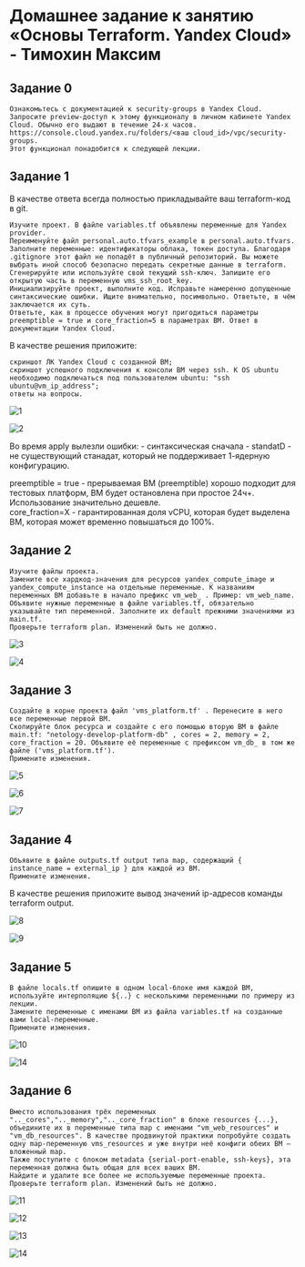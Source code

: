 # Домашнее задание к занятию «Основы Terraform. Yandex Cloud» - Тимохин Максим

## Задание 0

    Ознакомьтесь с документацией к security-groups в Yandex Cloud.
    Запросите preview-доступ к этому функционалу в личном кабинете Yandex Cloud. Обычно его выдают в течение 24-х часов. https://console.cloud.yandex.ru/folders/<ваш cloud_id>/vpc/security-groups.
    Этот функционал понадобится к следующей лекции.

## Задание 1

В качестве ответа всегда полностью прикладывайте ваш terraform-код в git.

    Изучите проект. В файле variables.tf объявлены переменные для Yandex provider.
    Переименуйте файл personal.auto.tfvars_example в personal.auto.tfvars. Заполните переменные: идентификаторы облака, токен доступа. Благодаря .gitignore этот файл не попадёт в публичный репозиторий. Вы можете выбрать иной способ безопасно передать секретные данные в terraform.
    Сгенерируйте или используйте свой текущий ssh-ключ. Запишите его открытую часть в переменную vms_ssh_root_key.
    Инициализируйте проект, выполните код. Исправьте намеренно допущенные синтаксические ошибки. Ищите внимательно, посимвольно. Ответьте, в чём заключается их суть.
    Ответьте, как в процессе обучения могут пригодиться параметры preemptible = true и core_fraction=5 в параметрах ВМ. Ответ в документации Yandex Cloud.

В качестве решения приложите:

    скриншот ЛК Yandex Cloud с созданной ВМ;
    скриншот успешного подключения к консоли ВМ через ssh. К OS ubuntu необходимо подключаться под пользователем ubuntu: "ssh ubuntu@vm_ip_address";
    ответы на вопросы.

![1](https://github.com/MrAgrippa/06-db/blob/main/img/07-02/1.JPG)

![2](https://github.com/MrAgrippa/06-db/blob/main/img/07-02/2.JPG)

Во время apply вылезли ошибки: 
    - синтаксическая сначала - standatD
    - не существующий станадат, который не поддерживает 1-ядерную конфигурацию.

preemptible = true - прерываемая ВМ (preemptible) хорошо подходит для тестовых платформ, ВМ будет остановлена при простое 24ч+. Использование значительно дешевле.  
core_fraction=Х - гарантированная доля vCPU, которая будет выделена ВМ, которая может временно повышаться до 100%.

## Задание 2

    Изучите файлы проекта.
    Замените все хардкод-значения для ресурсов yandex_compute_image и yandex_compute_instance на отдельные переменные. К названиям переменных ВМ добавьте в начало префикс vm_web_ . Пример: vm_web_name.
    Объявите нужные переменные в файле variables.tf, обязательно указывайте тип переменной. Заполните их default прежними значениями из main.tf.
    Проверьте terraform plan. Изменений быть не должно.

![3](https://github.com/MrAgrippa/06-db/blob/main/img/07-02/3.JPG)

![4](https://github.com/MrAgrippa/06-db/blob/main/img/07-02/4.JPG)

## Задание 3

    Создайте в корне проекта файл 'vms_platform.tf' . Перенесите в него все переменные первой ВМ.
    Скопируйте блок ресурса и создайте с его помощью вторую ВМ в файле main.tf: "netology-develop-platform-db" , cores = 2, memory = 2, core_fraction = 20. Объявите её переменные с префиксом vm_db_ в том же файле ('vms_platform.tf').
    Примените изменения.

![5](https://github.com/MrAgrippa/06-db/blob/main/img/07-02/5.JPG)

![6](https://github.com/MrAgrippa/06-db/blob/main/img/07-02/6.JPG)

![7](https://github.com/MrAgrippa/06-db/blob/main/img/07-02/7.JPG)

## Задание 4

    Объявите в файле outputs.tf output типа map, содержащий { instance_name = external_ip } для каждой из ВМ.
    Примените изменения.

В качестве решения приложите вывод значений ip-адресов команды terraform output.

![8](https://github.com/MrAgrippa/06-db/blob/main/img/07-02/8.JPG)

![9](https://github.com/MrAgrippa/06-db/blob/main/img/07-02/9.JPG)

## Задание 5

    В файле locals.tf опишите в одном local-блоке имя каждой ВМ, используйте интерполяцию ${..} с несколькими переменными по примеру из лекции.
    Замените переменные с именами ВМ из файла variables.tf на созданные вами local-переменные.
    Примените изменения.

    
![10](https://github.com/MrAgrippa/06-db/blob/main/img/07-02/10.JPG)

![14](https://github.com/MrAgrippa/06-db/blob/main/img/07-02/14.JPG)

## Задание 6

    Вместо использования трёх переменных ".._cores",".._memory",".._core_fraction" в блоке resources {...}, объедините их в переменные типа map с именами "vm_web_resources" и "vm_db_resources". В качестве продвинутой практики попробуйте создать одну map-переменную vms_resources и уже внутри неё конфиги обеих ВМ — вложенный map.
    Также поступите с блоком metadata {serial-port-enable, ssh-keys}, эта переменная должна быть общая для всех ваших ВМ.
    Найдите и удалите все более не используемые переменные проекта.
    Проверьте terraform plan. Изменений быть не должно.

    
![11](https://github.com/MrAgrippa/06-db/blob/main/img/07-02/11.JPG)

![12](https://github.com/MrAgrippa/06-db/blob/main/img/07-02/12.JPG)

![13](https://github.com/MrAgrippa/06-db/blob/main/img/07-02/13.JPG)

![14](https://github.com/MrAgrippa/06-db/blob/main/img/07-02/14.JPG)
